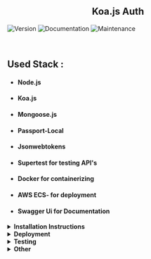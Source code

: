 <h2  align="center">Koa.js Auth</h2>
<p>
  <img alt="Version" src="https://img.shields.io/badge/version-1.0.0-blue.svg?cacheSeconds=2592000" />
 <img alt="Documentation" src="https://img.shields.io/badge/documentation-yes-brightgreen.svg" />
 <img alt="Maintenance" src="https://img.shields.io/badge/Maintained%3F-yes-green.svg" />

</p>

<br>

## Used Stack :

- #### Node.js
- #### Koa.js
- #### Mongoose.js
- #### Passport-Local
- #### Jsonwebtokens
- #### Supertest for testing API's
- #### Docker for containerizing
- #### AWS ECS- for deployment
- #### Swagger Ui for Documentation

<details><summary><b>Installation Instructions</b></summary><br>

<summary>You must have the Node.js and npm  installed before this steps.For more[Node.js](https://nodejs.org/en/download/) </summary><br/>

1. Clone the Repo:

```

$ git clone git@github.com:rizikolik/Koa.js-Authentication.git

$ cd Koa.js-Authentication

```

2. Install the app with the help of `package.json`:

```

$ npm install

```

3. Start the server :

```

$ npm start



```

Documentation for Api is at the /documentation route.
Now its ready at your configured port or at http://localhost:5000/api/

</details>

<details><summary><b>Deployment </b></summary><br>

Deployed on AWS ECS @ http://3.137.214.132:5000/documentation

Check collection with Postman : <br>

<p  align="left">

[![Run in Postman](https://run.pstmn.io/button.svg)](https://www.getpostman.com/collections/d7100bdb136d037fbc5f)

</p>
</details>
<details><summary><b>Testing </b></summary><br>

After cloning the app and installation process please run :

```
$npm run test
```

</details>

<details><summary><b>Other</b></summary><br>

## Authors

👤 Yunus TURE

- Github: [@rizikolik](https://github.com/rizikolik)

## How to contribute ?

Contributions, issues and feature requests are welcome!
Feel free to check issues page.

Fork it (https://github.com/rizikolik/Koa.js-Authentication.git/fork) <br>
Create your working branch (git checkout -b [choose-a-name]) <br>
Commit your changes (git commit-m "commit") <br>
Push to the branch (git push origin [chosen-name]) <br>
Create a new Pull Request

</details>

